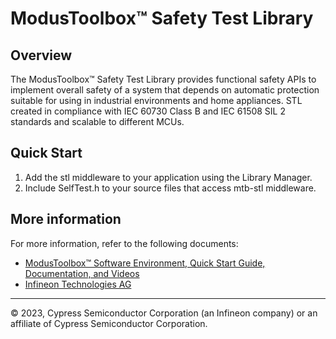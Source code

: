 # ModusToolbox™ Safety Test Library

## Overview

The ModusToolbox™ Safety Test Library provides functional safety APIs to implement overall safety of a system that depends on automatic protection suitable for using in industrial environments and home appliances. STL created in compliance with IEC 60730 Class B and IEC 61508 SIL 2 standards and scalable to different MCUs.


## Quick Start

1.  Add the stl middleware to your application using the Library Manager.
2.  Include SelfTest.h to your source files that access mtb-stl middleware.


## More information

For more information, refer to the following documents:

* [ModusToolbox™ Software Environment, Quick Start Guide, Documentation, and Videos](https://www.infineon.com/cms/en/design-support/tools/sdk/modustoolbox-software)
* [Infineon Technologies AG](https://www.infineon.com)

---
© 2023, Cypress Semiconductor Corporation (an Infineon company) or an affiliate of Cypress Semiconductor Corporation.
